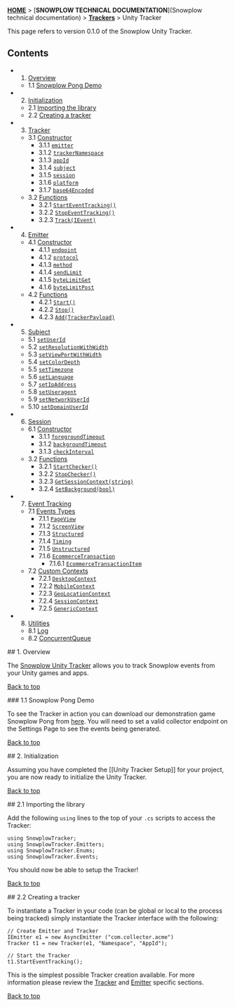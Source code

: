 <a name="top" />

[**HOME**](Home) > [**SNOWPLOW TECHNICAL DOCUMENTATION**](Snowplow technical documentation) > [**Trackers**](trackers) > Unity Tracker

This page refers to version 0.1.0 of the Snowplow Unity Tracker.

## Contents

- 1. [Overview](#overview)
  - 1.1 [Snowplow Pong Demo](#demo-app)
- 2. [Initialization](#init)
  - 2.1 [Importing the library](#importing)
  - 2.2 [Creating a tracker](#create-tracker)
- 3. [Tracker](#tracker)
  - 3.1 [Constructor](#t-constructor)
    - 3.1.1 [`emitter`](#t-emitter)  
    - 3.1.2 [`trackerNamespace`](#t-namespace)
    - 3.1.3 [`appId`](#t-app-id)
    - 3.1.4 [`subject`](#t-subject)
    - 3.1.5 [`session`](#t-session)
    - 3.1.6 [`platform`](#t-platform)
    - 3.1.7 [`base64Encoded`](#t-base64)
  - 3.2 [Functions](#t-functions)
    - 3.2.1 [`StartEventTracking()`](#t-start)
    - 3.2.2 [`StopEventTracking()`](#t-stop)
    - 3.2.3 [`Track(IEvent)`](#t-track)
- 4. [Emitter](#emitter)
  - 4.1 [Constructor](#e-constructor)
    - 4.1.1 [`endpoint`](#e-endpoint)  
    - 4.1.2 [`protocol`](#e-protocol)
    - 4.1.3 [`method`](#e-method)
    - 4.1.4 [`sendLimit`](#e-sendLimit)
    - 4.1.5 [`byteLimitGet`](#e-byteLimitGet)
    - 4.1.6 [`byteLimitPost`](#e-byteLimitPost)
  - 4.2 [Functions](#e-functions)
    - 4.2.1 [`Start()`](#e-start)
    - 4.2.2 [`Stop()`](#e-stop)
    - 4.2.3 [`Add(TrackerPayload)`](#e-add)
- 5. [Subject](#subject)
  - 5.1 [`setUserId`](#set-user-id)
  - 5.2 [`setResolutionWithWidth`](#set-res)
  - 5.3 [`setViewPortWithWidth`](#set-view-port)
  - 5.4 [`setColorDepth`](#set-color-depth)
  - 5.5 [`setTimezone`](#set-timezone)
  - 5.6 [`setLanguage`](#set-language)
  - 5.7 [`setIpAddress`](#set-ip-address)
  - 5.8 [`setUseragent`](#set-useragent)
  - 5.9 [`setNetworkUserId`](#set-nuid)
  - 5.10 [`setDomainUserId`](#set-duid)
- 6. [Session](#session)
  - 6.1 [Constructor](#s-constructor)
    - 3.1.1 [`foregroundTimeout`](#s-foregroundTimeout)  
    - 3.1.2 [`backgroundTimeout`](#s-backgroundTimeout)
    - 3.1.3 [`checkInterval`](#s-checkInterval)
  - 3.2 [Functions](#s-functions)
    - 3.2.1 [`StartChecker()`](#s-start)
    - 3.2.2 [`StopChecker()`](#s-stop)
    - 3.2.3 [`GetSessionContext(string)`](#s-get-context)
    - 3.2.4 [`SetBackground(bool)`](#s-set-background)
- 7. [Event Tracking](#event-tracking)
  - 7.1 [Events Types](#event-types)
    - 7.1.1 [`PageView`](#et-page-view)
    - 7.1.2 [`ScreenView`](#et-screen-view)
    - 7.1.3 [`Structured`](#et-structured)
    - 7.1.4 [`Timing`](#et-timing)
    - 7.1.5 [`Unstructured`](#et-unstructured)
    - 7.1.6 [`EcommerceTransaction`](#et-ecomm)
      - 7.1.6.1 [`EcommerceTransactionItem`](#et-ecomm-item)
  - 7.2 [Custom Contexts](#context-types)
    - 7.2.1 [`DesktopContext`](#ct-desktop)
    - 7.2.2 [`MobileContext`](#ct-mobile)
    - 7.2.3 [`GeoLocationContext`](#ct-geo-location)
    - 7.2.4 [`SessionContext`](#ct-session)
    - 7.2.5 [`GenericContext`](#ct-generic)
- 8. [Utilities](#utilities)
  - 8.1 [Log](#log)
  - 8.2 [ConcurrentQueue](concurrent)

<a name="overview" />
## 1. Overview

The [Snowplow Unity Tracker](https://github.com/snowplow/snowplow-unity-tracker) allows you to track Snowplow events from your Unity games and apps.

[Back to top](#top)

<a name="demo-app" />
### 1.1 Snowplow Pong Demo

To see the Tracker in action you can download our demonstration game Snowplow Pong from [here][snowplow-pong-dl].  You will need to set a valid collector endpoint on the Settings Page to see the events being generated.

[Back to top](#top)

<a name="init" />
## 2. Initialization

Assuming you have completed the [[Unity Tracker Setup]] for your project, you are now ready to initialize the Unity Tracker.

[Back to top](#top)

<a name="importing" />
## 2.1 Importing the library

Add the following `using` lines to the top of your `.cs` scripts to access the Tracker:

```c-sharp
using SnowplowTracker;
using SnowplowTracker.Emitters;
using SnowplowTracker.Enums;
using SnowplowTracker.Events;
```

You should now be able to setup the Tracker!

[Back to top](#top)

<a name="create-tracker" />
## 2.2 Creating a tracker

To instantiate a Tracker in your code (can be global or local to the process being tracked) simply instantiate the Tracker interface with the following:

```c-sharp
// Create Emitter and Tracker
IEmitter e1 = new AsyncEmitter ("com.collector.acme")
Tracker t1 = new Tracker(e1, "Namespace", "AppId");

// Start the Tracker
t1.StartEventTracking();
```

This is the simplest possible Tracker creation available.  For more information please review the [Tracker](#tracker) and [Emitter](#emitter) specific sections.

[Back to top](#top)

[snowplow-pong-dl]: http://
